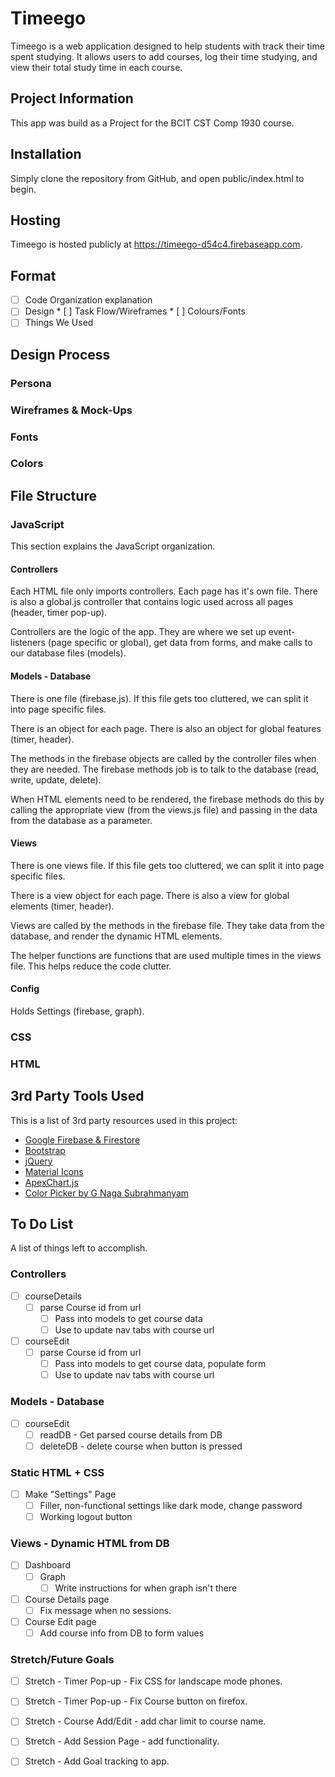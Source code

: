 # Timeego

Timeego is a web application designed to help students with track their time spent studying. It allows users to add courses, log their time studying, and view their total study time in each course.

## Project Information

This app was build as a Project for the BCIT CST Comp 1930 course.

## Installation

Simply clone the repository from GitHub, and open public/index.html to begin.

## Hosting

Timeego is hosted publicly at https://timeego-d54c4.firebaseapp.com.

## Format

* [ ] Code Organization explanation
* [ ] Design
        * [ ] Task Flow/Wireframes
        * [ ] Colours/Fonts
* [ ] Things We Used

## Design Process

### Persona

### Wireframes & Mock-Ups

### Fonts

### Colors

## File Structure

### JavaScript

This section explains the JavaScript organization.

#### Controllers

Each HTML file only imports controllers. Each page has it's own file. There is also a global.js controller that contains logic used across all pages (header, timer pop-up).

Controllers are the logic of the app. They are where we set up event-listeners (page specific or global), get data from forms, and make calls to our database files (models).

#### Models - Database

There is one file (firebase.js). If this file gets too cluttered, we can split it into page specific files.

There is an object for each page. There is also an object for global features (timer, header).

The methods in the firebase objects are called by the controller files when they are needed. The firebase methods job is to talk to the database (read, write, update, delete).

When HTML elements need to be rendered, the firebase methods do this by calling the appropriate view (from the views.js file) and passing in the data from the database as a parameter.

#### Views

There is one views file. If this file gets too cluttered, we can split it into page specific files.

There is a view object for each page. There is also a view for global elements (timer, header).

Views are called by the methods in the firebase file. They take data from the database, and render the dynamic HTML elements.

The helper functions are functions that are used multiple times in the views file. This helps reduce the code clutter.

#### Config

Holds Settings (firebase, graph).

### CSS

### HTML

## 3rd Party Tools Used

This is a list of 3rd party resources used in this project:

* [Google Firebase & Firestore](https://firebase.google.com/)
* [Bootstrap](https://getbootstrap.com/)
* [jQuery](https://jquery.com/)
* [Material Icons](https://material.io/resources/icons/?style=baseline)
* [ApexChart.js](https://apexcharts.com/)
* [Color Picker by G Naga Subrahmanyam](https://codepen.io/GNSubrahmanyam/pen/OpmMjN)


## To Do List

A list of things left to accomplish.

### Controllers
* [ ] courseDetails
    * [ ] parse Course id from url
        * [ ] Pass into models to get course data
        * [ ] Use to update nav tabs with course url
* [ ] courseEdit
    * [ ] parse Course id from url
        * [ ] Pass into models to get course data, populate form
        * [ ] Use to update nav tabs with course url
   
### Models - Database
* [ ] courseEdit
    * [ ] readDB - Get parsed course details from DB
    * [ ] deleteDB - delete course when button is pressed

### Static HTML + CSS
* [ ] Make "Settings" Page
    * [ ] Filler, non-functional settings like dark mode, change password
    * [ ] Working logout button

### Views - Dynamic HTML from DB
* [ ] Dashboard
    * [ ] Graph
        * [ ] Write instructions for when graph isn't there
* [ ] Course Details page
    * [ ] Fix message when no sessions.
* [ ] Course Edit page
    * [ ] Add course info from DB to form values

### Stretch/Future Goals
* [ ] Stretch - Timer Pop-up - Fix CSS for landscape mode phones.
* [ ] Stretch - Timer Pop-up - Fix Course button on firefox.
* [ ] Stretch - Course Add/Edit - add char limit to course name.
* [ ] Stretch - Add Session Page - add functionality.
* [ ] Stretch - Add Goal tracking to app.




